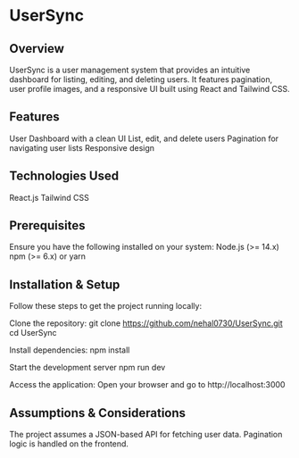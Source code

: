 # UserSync

## Overview
UserSync is a user management system that provides an intuitive dashboard for listing, editing, and deleting users. It features pagination, user profile images, and a responsive UI built using React and Tailwind CSS.

## Features
User Dashboard with a clean UI
List, edit, and delete users
Pagination for navigating user lists
Responsive design

## Technologies Used
React.js
Tailwind CSS

## Prerequisites
Ensure you have the following installed on your system:
Node.js (>= 14.x)
npm (>= 6.x) or yarn

## Installation & Setup
Follow these steps to get the project running locally:

Clone the repository:
git clone https://github.com/nehal0730/UserSync.git
cd UserSync

Install dependencies:
npm install

Start the development server
npm run dev

Access the application:
Open your browser and go to http://localhost:3000

## Assumptions & Considerations
The project assumes a JSON-based API for fetching user data.
Pagination logic is handled on the frontend.
